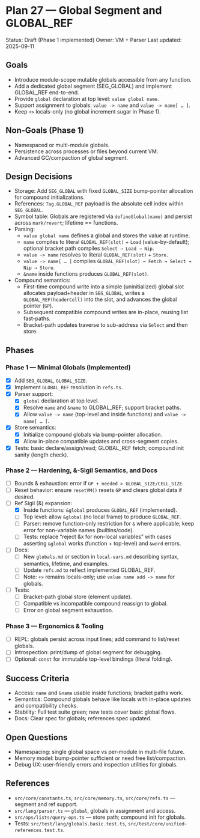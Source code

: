 # Plan 27 — Global Segment and GLOBAL_REF

Status: Draft (Phase 1 implemented)
Owner: VM + Parser
Last updated: 2025-09-11

## Goals
- Introduce module-scope mutable globals accessible from any function.
- Add a dedicated global segment (SEG_GLOBAL) and implement GLOBAL_REF end-to-end.
- Provide `global` declaration at top level: `value global name`.
- Support assignment to globals: `value -> name` and `value -> name[ … ]`.
- Keep `+>` locals-only (no global increment sugar in Phase 1).

## Non-Goals (Phase 1)
- Namespaced or multi-module globals.
- Persistence across processes or files beyond current VM.
- Advanced GC/compaction of global segment.

## Design Decisions
- Storage: Add `SEG_GLOBAL` with fixed `GLOBAL_SIZE` bump-pointer allocation for compound initializations.
- References: `Tag.GLOBAL_REF` payload is the absolute cell index within `SEG_GLOBAL`.
- Symbol table: Globals are registered via `defineGlobal(name)` and persist across `mark/revert`; lifetime == functions.
- Parsing:
  - `value global name` defines a global and stores the value at runtime.
  - `name` compiles to literal `GLOBAL_REF(slot)` + `Load` (value-by-default); optional bracket path compiles `Select → Load → Nip`.
  - `value -> name` resolves to literal `GLOBAL_REF(slot)` + `Store`.
  - `value -> name[ … ]` compiles `GLOBAL_REF(slot) → Fetch → Select → Nip → Store`.
  - `&name` inside functions produces `GLOBAL_REF(slot)`.
- Compound semantics:
  - First-time compound write into a simple (uninitialized) global slot allocates payload+header in `SEG_GLOBAL`, writes a `GLOBAL_REF(headerCell)` into the slot, and advances the global pointer (`GP`).
  - Subsequent compatible compound writes are in-place, reusing list fast-paths.
  - Bracket-path updates traverse to sub-address via `Select` and then store.

## Phases

### Phase 1 — Minimal Globals (Implemented)
- [x] Add `SEG_GLOBAL`, `GLOBAL_SIZE`.
- [x] Implement `GLOBAL_REF` resolution in `refs.ts`.
- [x] Parser support:
  - [x] `global` declaration at top level.
  - [x] Resolve `name` and `&name` to GLOBAL_REF; support bracket paths.
  - [x] Allow `value -> name` (top-level and inside functions) and `value -> name[ … ]`.
- [x] Store semantics:
  - [x] Initialize compound globals via bump-pointer allocation.
  - [x] Allow in-place compatible updates and cross-segment copies.
- [x] Tests: basic declare/assign/read; GLOBAL_REF fetch; compound init sanity (length check).

### Phase 2 — Hardening, &-Sigil Semantics, and Docs
- [ ] Bounds & exhaustion: error if `GP + needed > GLOBAL_SIZE/CELL_SIZE`.
- [ ] Reset behavior: ensure `resetVM()` resets `GP` and clears global data if desired.
- [ ] Ref Sigil (&) expansion:
  - [x] Inside functions: `&global` produces `GLOBAL_REF` (implemented).
  - [ ] Top level: allow `&global` (no local frame) to produce `GLOBAL_REF`.
  - [ ] Parser: remove function-only restriction for `&` where applicable; keep error for non-variable names (builtins/code).
  - [ ] Tests: replace “reject &x for non-local variables” with cases asserting `&global` works (function + top-level) and `&word` errors.
- [ ] Docs:
  - [ ] New `globals.md` or section in `local-vars.md` describing syntax, semantics, lifetime, and examples.
  - [ ] Update `refs.md` to reflect implemented GLOBAL_REF.
  - [ ] Note: `+>` remains locals-only; use `value name add -> name` for globals.
- [ ] Tests:
  - [ ] Bracket-path global store (element update).
  - [ ] Compatible vs incompatible compound reassign to global.
  - [ ] Error on global segment exhaustion.

### Phase 3 — Ergonomics & Tooling
- [ ] REPL: globals persist across input lines; add command to list/reset globals.
- [ ] Introspection: print/dump of global segment for debugging.
- [ ] Optional: `const` for immutable top-level bindings (literal folding).

## Success Criteria
- Access: `name` and `&name` usable inside functions; bracket paths work.
- Semantics: Compound globals behave like locals with in-place updates and compatibility checks.
- Stability: Full test suite green; new tests cover basic global flows.
- Docs: Clear spec for globals; references spec updated.

## Open Questions
- Namespacing: single global space vs per-module in multi-file future.
- Memory model: bump-pointer sufficient or need free list/compaction.
- Debug UX: user-friendly errors and inspection utilities for globals.

## References
- `src/core/constants.ts`, `src/core/memory.ts`, `src/core/refs.ts` — segment and ref support.
- `src/lang/parser.ts` — `global`, globals in assignment and access.
- `src/ops/lists/query-ops.ts` — store path; compound init for globals.
- Tests: `src/test/lang/globals.basic.test.ts`, `src/test/core/unified-references.test.ts`.

